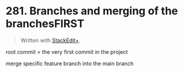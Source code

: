 # 281. Branches and merging of the branchesFIRST


> Written with [StackEdit+](https://stackedit.net/).


root commit = the very first commit in the project

merge specific feature branch into the main branch


<!--stackedit_data:
eyJoaXN0b3J5IjpbMTQ0OTU2MTU5MSwxNDE4NjczMTU5XX0=
-->